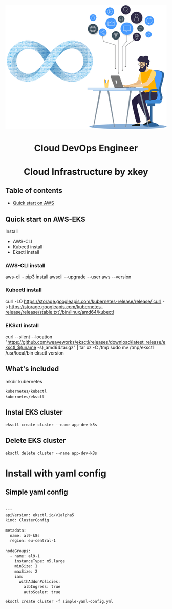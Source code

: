 <p align="center">


![alt text][logo]

[logo]: Devops@4x-min-768x590.png


  <h1 align="center">Cloud DevOps Engineer</h1>
</p>

<h1 align="center">Cloud Infrastructure by xkey </h1>

## Table of contents

- [Quick start on AWS](#quick-start-on-AWS-EKS)

## Quick start on AWS-EKS

Install

- AWS-CLI
- Kubectl install
- Eksctl install


### AWS-CLI install
aws-cli - pip3 install awscli --upgrade --user
aws --version

### Kubectl install
curl -LO https://storage.googleapis.com/kubernetes-release/release/`curl -s https://storage.googleapis.com/kubernetes-release/release/stable.txt`/bin/linux/amd64/kubectl

### EKSctl install

curl --silent --location "https://github.com/weaveworks/eksctl/releases/download/latest_release/eksctl_$(uname -s)_amd64.tar.gz" | tar xz -C /tmp
sudo mv /tmp/eksctl /usr/local/bin
eksctl version

## What's included

mkdir kubernetes

```text
kubernetes/kubectl
kubernetes/eksctl
```

## Instal EKS cluster

```
eksctl create cluster --name app-dev-k8s
```

## Delete EKS cluster
```
eksctl delete cluster --name app-dev-k8s
```

# Install with yaml config

## Simple yaml config

```

---
apiVersion: eksctl.io/v1alpha5
kind: ClusterConfig

metadata:
  name: al9-k8s
  region: eu-central-1

nodeGroups:
  - name: al9-1
    instanceType: m5.large
    minSize: 1
    maxSize: 2
    iam:
      withAddonPolicies:
        albIngress: true
        autoScaler: true

```

```
eksctl create cluster -f simple-yaml-config.yml
```